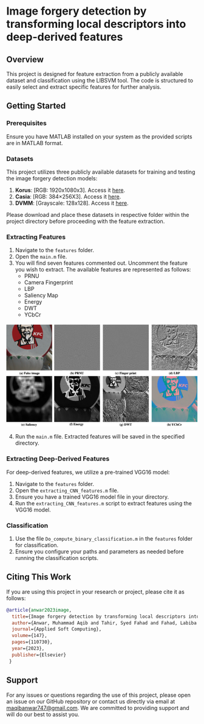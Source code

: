 # Image forgery detection by transforming local descriptors into deep-derived features

## Overview
This project is designed for feature extraction from a publicly available dataset and classification using the LIBSVM tool. The code is structured to easily select and extract specific features for further analysis.

## Getting Started

### Prerequisites
Ensure you have MATLAB installed on your system as the provided scripts are in MATLAB format.

### Datasets
This project utilizes three publicly available datasets for training and testing the image forgery detection models:
1. **Korus**: [RGB: 1920x1080x3]. Access it [here](http://kt.agh.edu.pl/korus).
2. **Casia**: [RGB: 384×256X3]. Access it [here](http://forensics.idealtest.org/).
3. **DVMM**: [Grayscale: 128x128]. Access it [here](http://www.ee.columbia.edu/ln/dvmm/downloads/AuthSplicedDataSet/dlform.html).

Please download and place these datasets in respective folder within the project directory before proceeding with the feature extraction.


### Extracting Features
1. Navigate to the `features` folder.
2. Open the `main.m` file.
3. You will find seven features commented out. Uncomment the feature you wish to extract. The available features are represented as follows:
   - PRNU
   - Camera Fingerprint
   - LBP
   - Saliency Map
   - Energy 
   - DWT
   - YCbCr

  ![Feature Representation](imgs/feature_rep.png)

4. Run the `main.m` file. Extracted features will be saved in the specified directory.

### Extracting Deep-Derived Features
For deep-derived features, we utilize a pre-trained VGG16 model:
1. Navigate to the `features` folder.
2. Open the `extracting_CNN_features.m` file.
3. Ensure you have a trained VGG16 model file in your directory.
4. Run the `extracting_CNN_features.m` script to extract features using the VGG16 model.

### Classification
1. Use the file `Do_compute_binary_classification.m` in the `features` folder for classification.
2. Ensure you configure your paths and parameters as needed before running the classification scripts.

## Citing This Work
If you are using this project in your research or project, please cite it as follows:

```bibtex
@article{anwar2023image,
  title={Image forgery detection by transforming local descriptors into deep-derived features},
  author={Anwar, Muhammad Aqib and Tahir, Syed Fahad and Fahad, Labiba Gillani and Kifayat, Kashif},
  journal={Applied Soft Computing},
  volume={147},
  pages={110730},
  year={2023},
  publisher={Elsevier}
 } 
 ```
## Support
For any issues or questions regarding the use of this project, please open an issue on our GitHub repository or contact us directly via email at [maqibanwar747@gmail.com](mailto:maqibanwar747@gmail.com). We are committed to providing support and will do our best to assist you.

